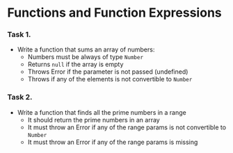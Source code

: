 Functions and Function Expressions
==================================

### Task 1.
*	Write a function that sums an array of numbers:
	*	Numbers must be always of type `Number`
	*	Returns `null` if the array is empty
	*	Throws Error if the parameter is not passed (undefined)
	*	Throws if any of the elements is not convertible to `Number`

### Task 2.
*	Write a function that finds all the prime numbers in a range
	* It should return the prime numbers in an array
	* It must throw an Error if any of the range params is not convertible to `Number`
	* It must throw an Error if any of the range params is missing